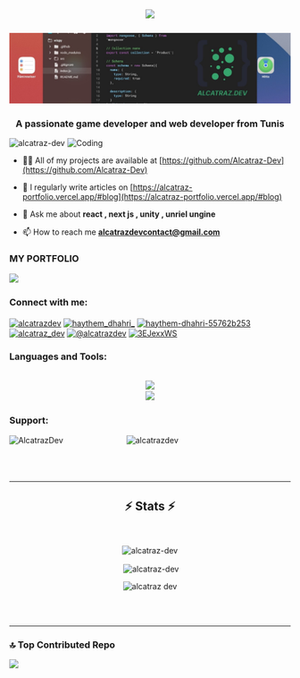 <h1 align="center">
    <img src="https://readme-typing-svg.herokuapp.com/?font=Righteous&size=35&center=true&vCenter=true&width=500&height=70&duration=4000&lines=Hi+There+!+👋;+I'm+Haythem+Dhahri+!;" />
</h1>
<div align="center"> <img src="https://raw.githubusercontent.com/alcatraz-dev/alcatraz-dev/main/alcatrazdev-banner.jpeg"> </div>
<h3 align="center">A passionate game developer and web developer from Tunis</h3>



<img align="right" alt="Coding" width="400" src="https://gifdb.com/images/high/hacker-egghead-coding-lj7znezbwb0nuba4.gif">
<p align="left"> <img src="https://komarev.com/ghpvc/?username=alcatraz-dev&label=Profile%20views&color=0e75b6&style=flat" alt="alcatraz-dev" /> </p>

- 👨‍💻 All of my projects are available at [https://github.com/Alcatraz-Dev](https://github.com/Alcatraz-Dev)

- 📝 I regularly write articles on [https://alcatraz-portfolio.vercel.app/#blog](https://alcatraz-portfolio.vercel.app/#blog)

- 💬 Ask me about **react , next js , unity , unriel ungine**

- 📫 How to reach me **alcatrazdevcontact@gmail.com**

<h3 align="left">MY PORTFOLIO</h3>
<div align="left"> 
  <a href="https://alcatraz-portfolio.vercel.app/" target="_blank">
     <img src="https://alcatraz-portfolio.vercel.app/LogoImage.png" width="100" target="_blank" /> <!-- sqlite, safari, google-chrome are other good icon options -->
  </a>
</div>

<h3 align="left">Connect with me:</h3>
<p align="left">
<a href="https://dev.to/alcatrazdev" target="blank"><img align="center" src="https://raw.githubusercontent.com/rahuldkjain/github-profile-readme-generator/master/src/images/icons/Social/devto.svg" alt="alcatrazdev" height="30" width="40" /></a>
<a href="https://twitter.com/haythem_dhahri_" target="blank"><img align="center" src="https://raw.githubusercontent.com/rahuldkjain/github-profile-readme-generator/master/src/images/icons/Social/twitter.svg" alt="haythem_dhahri_" height="30" width="40" /></a>
<a href="https://linkedin.com/in/haythem-dhahri-55762b253" target="blank"><img align="center" src="https://raw.githubusercontent.com/rahuldkjain/github-profile-readme-generator/master/src/images/icons/Social/linked-in-alt.svg" alt="haythem-dhahri-55762b253" height="30" width="40" /></a>
<a href="https://instagram.com/alcatraz_dev" target="blank"><img align="center" src="https://raw.githubusercontent.com/rahuldkjain/github-profile-readme-generator/master/src/images/icons/Social/instagram.svg" alt="alcatraz_dev" height="30" width="40" /></a>
<a href="https://www.youtube.com/channel/UCgeCTW76S1Qez0B1tRAsfVQ" target="blank"><img align="center" src="https://raw.githubusercontent.com/rahuldkjain/github-profile-readme-generator/master/src/images/icons/Social/youtube.svg" alt="@alcatrazdev" height="30" width="40" /></a>
<a href="https://discord.gg/3EJexxWS" target="blank"><img align="center" src="https://raw.githubusercontent.com/rahuldkjain/github-profile-readme-generator/master/src/images/icons/Social/discord.svg" alt="3EJexxWS" height="30" width="40" /></a>
</p>

<h3 align="left">Languages and Tools:</h3>
<br/>
<div align="center">
    <img src="https://skillicons.dev/icons?i=nodejs,github,python,javascript,typescript,express,firebase,mongodb,unity,nextjs" /><br>
    <img src="https://skillicons.dev/icons?i=react,bootstrap,mysql,html,css,vscode,figma,tailwind,git" />
</div>
<h3 align="left">Support:</h3>
<p><a href="https://www.buymeacoffee.com/AlcatrazDev"> <img align="left" src="https://cdn.buymeacoffee.com/buttons/v2/default-yellow.png" height="50" width="210" alt="AlcatrazDev" /></a><a href="https://ko-fi.com/alcatrazdev"> <img align="left" src="https://cdn.ko-fi.com/cdn/kofi3.png?v=3" height="50" width="210" alt="alcatrazdev" /></a></p><br><br><br><br>



<hr/>

<h2 align="center">⚡ Stats ⚡</h2>
<br>
<div align=center>
    
<p><img align="center" src="https://github-readme-stats.vercel.app/api/top-langs?username=alcatraz-dev&theme=dark&show_icons=true&locale=en&layout=compact" alt="alcatraz-dev" /></p>

<p>&nbsp;<img align="center" src="https://github-readme-stats.vercel.app/api?username=alcatraz-dev&theme=dark&show_icons=true&locale=en" alt="alcatraz-dev" /></p>

<p><img src="https://streak-stats.demolab.com/?user=alcatraz-dev&theme=dark" alt="alcatraz dev" /></p>

</div>

<br/><br/>
<hr/>



### 🔝 Top Contributed Repo
![](https://github-contributor-stats.vercel.app/api?username=alcatraz-dev&theme=dark&limit=5&combine_all_yearly_contributions=true)


